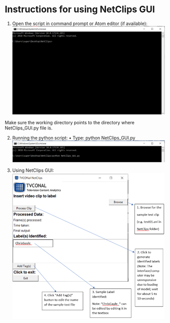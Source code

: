 # Instructions for using NetClips GUI

1. Open the script in command prompt or Atom editor (if available):
![Step_1](/readme_files/Step_1.png)

  Make sure the working directory points to the directory where NetClips_GUI.py file is.

2. Running the python script:
  •	Type:  python NetClips_GUI.py
![Step_2](/readme_files/Step_2.png)

3. Using NetClips GUI:
![Step_3_final](/readme_files/Step_3_final.png)
